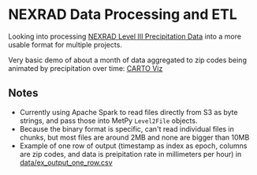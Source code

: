 # NEXRAD Data Processing and ETL

Looking into processing  [NEXRAD Level III Precipitation Data](http://www.ncdc.noaa.gov/data-access/radar-data/nexrad-products) into a more
usable format for multiple projects.

Very basic demo of about a month of data aggregated to zip codes being animated
by precipitation over time: [CARTO Viz](https://pjsier.carto.com/viz/97e178e4-90ab-11e6-b70c-0e3ff518bd15/embed_map)

## Notes

* Currently using Apache Spark to read files directly from S3 as byte strings,
and pass those into MetPy `Level2File` objects.
* Because the binary format is specific, can't read individual files in chunks,
but most files are around 2MB and none are bigger than 10MB
* Example of one row of output (timestamp as index as epoch, columns are zip codes,
and data is preipitation rate in millimeters per hour) in [data/ex_output_one_row.csv](data/ex_output_one_row.csv)
